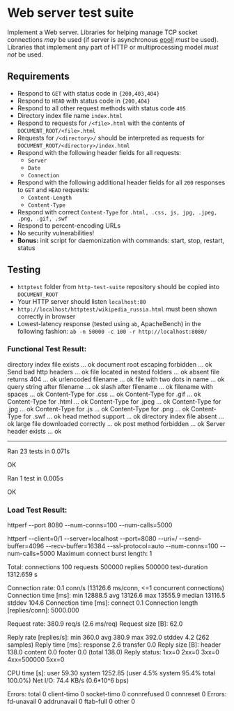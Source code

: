 Web server test suite
=====================

Implement a Web server. Libraries for helping manage TCP socket connections *may* be used (if server is asynchronous [epoll](https://github.com/m13253/python-asyncore-epoll) *must* be used). Libraries that implement any part of HTTP or multiprocessing model *must not* be used.

## Requirements ##

* Respond to `GET` with status code in `{200,403,404}`
* Respond to `HEAD` with status code in `{200,404}`
* Respond to all other request methods with status code `405`
* Directory index file name `index.html`
* Respond to requests for `/<file>.html` with the contents of `DOCUMENT_ROOT/<file>.html`
* Requests for `/<directory>/` should be interpreted as requests for `DOCUMENT_ROOT/<directory>/index.html`
* Respond with the following header fields for all requests:
  * `Server`
  * `Date`
  * `Connection`
* Respond with the following additional header fields for all `200` responses to `GET` and `HEAD` requests:
  * `Content-Length`
  * `Content-Type`
* Respond with correct `Content-Type` for `.html, .css, js, jpg, .jpeg, .png, .gif, .swf`
* Respond to percent-encoding URLs
* No security vulnerabilities!
* **Bonus:** init script for daemonization with commands: start, stop, restart, status

## Testing ##

* `httptest` folder from `http-test-suite` repository should be copied into `DOCUMENT_ROOT`
* Your HTTP server should listen `localhost:80`
* `http://localhost/httptest/wikipedia_russia.html` must been shown correctly in browser
* Lowest-latency response (tested using `ab`, ApacheBench) in the following fashion: `ab -n 50000 -c 100 -r http://localhost:8080/`


### Functional Test Result: ###

directory index file exists ... ok
document root escaping forbidden ... ok
Send bad http headers ... ok
file located in nested folders ... ok
absent file returns 404 ... ok
urlencoded filename ... ok
file with two dots in name ... ok
query string after filename ... ok
slash after filename ... ok
filename with spaces ... ok
Content-Type for .css ... ok
Content-Type for .gif ... ok
Content-Type for .html ... ok
Content-Type for .jpeg ... ok
Content-Type for .jpg ... ok
Content-Type for .js ... ok
Content-Type for .png ... ok
Content-Type for .swf ... ok
head method support ... ok
directory index file absent ... ok
large file downloaded correctly ... ok
post method forbidden ... ok
Server header exists ... ok

----------------------------------------------------------------------
Ran 23 tests in 0.071s

OK


Ran 1 test in 0.005s

OK

### Load Test Result: ###

httperf --port 8080 --num-conns=100 --num-calls=5000

httperf --client=0/1 --server=localhost --port=8080 --uri=/ --send-buffer=4096 --recv-buffer=16384 --ssl-protocol=auto --num-conns=100 --num-calls=5000
Maximum connect burst length: 1

Total: connections 100 requests 500000 replies 500000 test-duration 1312.659 s

Connection rate: 0.1 conn/s (13126.6 ms/conn, <=1 concurrent connections)
Connection time [ms]: min 12888.5 avg 13126.6 max 13555.9 median 13116.5 stddev 104.6
Connection time [ms]: connect 0.1
Connection length [replies/conn]: 5000.000

Request rate: 380.9 req/s (2.6 ms/req)
Request size [B]: 62.0

Reply rate [replies/s]: min 360.0 avg 380.9 max 392.0 stddev 4.2 (262 samples)
Reply time [ms]: response 2.6 transfer 0.0
Reply size [B]: header 138.0 content 0.0 footer 0.0 (total 138.0)
Reply status: 1xx=0 2xx=0 3xx=0 4xx=500000 5xx=0

CPU time [s]: user 59.30 system 1252.85 (user 4.5% system 95.4% total 100.0%)
Net I/O: 74.4 KB/s (0.6*10^6 bps)

Errors: total 0 client-timo 0 socket-timo 0 connrefused 0 connreset 0
Errors: fd-unavail 0 addrunavail 0 ftab-full 0 other 0
